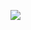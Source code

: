 [![](https://img.shields.io/youtube/channel/subscribers/UCioiSLMsthZ25lYTaZgBdVQ?style=for-the-badge&logo=youtube&logoColor=%23EE202A&label=HSete&labelColor=%23ECF0F1&color=%23343942
)](https://www.youtube.com/@HSete)
